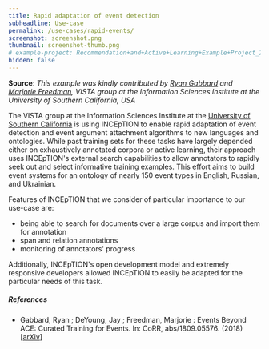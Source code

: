 ```yaml
---
title: Rapid adaptation of event detection
subheadline: Use-case
permalink: /use-cases/rapid-events/
screenshot: screenshot.png
thumbnail: screenshot-thumb.png
# example-project: Recommendation+and+Active+Learning+Example+Project_2018-07-05_1103.zip
hidden: false
---
```


**Source**: <i>This example was kindly contributed by 
<a href="https://github.com/rgabbard">Ryan Gabbard</a> and <a href="https://www.isi.edu/people/mrf/about">Marjorie Freedman</a>, 
VISTA group at the Information Sciences Institute at the University of Southern California, USA</i>

The VISTA group at the Information Sciences Institute at the [University of Southern California][1]
is using INCEpTION to enable rapid adaptation of event detection and event argument attachment 
algorithms to new languages and ontologies. While past training sets for these tasks have largely 
depended either on exhaustively annotated corpora or active learning, their approach uses 
INCEpTION's external search capabilities to allow annotators to rapidly seek out and select 
informative training examples.  This effort aims to build event systems for an ontology of nearly 
150 event types in English, Russian, and Ukrainian.  

Features of INCEpTION that we consider of particular importance to our use-case are:

* being able to search for documents over a large corpus and import them for annotation
* span and relation annotations
* monitoring of annotators' progress

Additionally, INCEpTION's open development model and extremely responsive developers allowed 
INCEpTION to easily be adapted for the particular needs of this task.

##### References
* Gabbard, Ryan ; DeYoung, Jay ; Freedman, Marjorie : 
  Events Beyond ACE: Curated Training for Events. 
  In: CoRR, abs/1809.05576.
  (2018)
  [[arXiv](https://arxiv.org/abs/1809.05576)]

[1]: https://www.isi.edu/centers/vista/home
